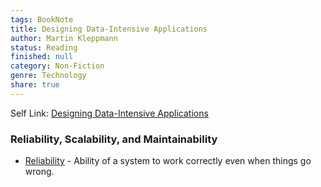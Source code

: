 ```yaml
---
tags: BookNote
title: Designing Data-Intensive Applications
author: Martin Kleppmann
status: Reading
finished: null
category: Non-Fiction
genre: Technology
share: true
---
```


Self Link: [Designing Data-Intensive Applications](Designing%20Data-Intensive%20Applications.md)

### Reliability, Scalability, and Maintainability

* [Reliability](./Reliability.md) - Ability of a system to work correctly even when things go wrong.
